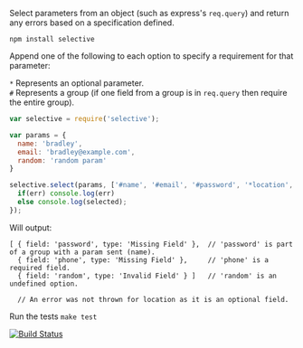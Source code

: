 Select parameters from an object (such as express's ```req.query```) and return any errors based on a specification defined.  

```npm install selective```

Append one of the following to each option to specify a requirement for that parameter:  
  
```*``` Represents an optional parameter.  
```#``` Represents a group (if one field from a group is in ```req.query``` then require the entire group).  


```javascript
var selective = require('selective');

var params = {
  name: 'bradley',
  email: 'bradley@example.com',
  random: 'random param'
}

selective.select(params, ['#name', '#email', '#password', '*location', 'phone'], function(err, selected){
  if(err) console.log(err)
  else console.log(selected);
});
```
Will output:

```
[ { field: 'password', type: 'Missing Field' },  // 'password' is part of a group with a param sent (name).
  { field: 'phone', type: 'Missing Field' },     // 'phone' is a required field.
  { field: 'random', type: 'Invalid Field' } ]   // 'random' is an undefined option.  
  
  // An error was not thrown for location as it is an optional field.
```
  
Run the tests ```make test```  
  
[![Build Status](https://secure.travis-ci.org/bradleyg/selective.png)](http://travis-ci.org/bradleyg/selective)